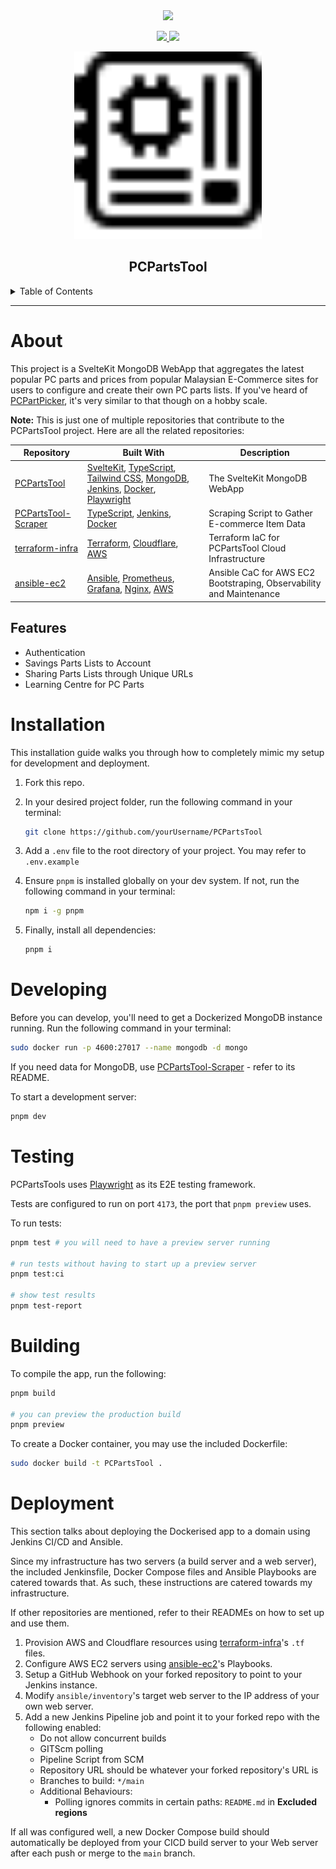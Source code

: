 <div align='center'>
<a href="https://jenkins.pierreccesario.com/job/PCPartsTool/">
    <img src="https://jenkins.pierreccesario.com/buildStatus/icon?job=PCPartsTool&style=flat-square">
</a>
<p>
  <a href="https://github.com/PScoriae/PCPartsTool/blob/main/LICENSE.md">
    <img src="https://img.shields.io/github/license/othneildrew/Best-README-Template.svg?style=for-the-badge">
  </a>
  <a href="https://linkedin.com/in/pierreccesario">
    <img src="https://img.shields.io/badge/-LinkedIn-black.svg?style=for-the-badge&logo=linkedin&colorB=555">
  </a>
</p>
<p>
  <img src="./static/favicon.svg" width=300>
</p>

## PCPartsTool

</div>
<details>
  <summary>Table of Contents</summary>
  <ol>
    <li>
      <a href="#about">About</a>
      <ul>
        <li><a href="##features">Features</a></li>
      </ul>
    </li>
    <li><a href="#installation">Installation</a></li>
    <li>
      <a href="#developing">Developing</a>
    </li>
    <li>
      <a href="#testing">Testing</a>
    </li>
    <li>
      <a href="#building">Building</a>
    </li>
    <li>
      <a href="#deployment">Deployment</a>
    </li>
  </ol>
</details>
<hr/>

# About

This project is a SvelteKit MongoDB WebApp that aggregates the latest popular PC parts and prices from popular Malaysian E-Commerce sites for users to configure and create their own PC parts lists. If you've heard of [PCPartPicker](https://pcpartpicker.com), it's very similar to that though on a hobby scale.

**Note:** This is just one of multiple repositories that contribute to the PCPartsTool project. Here are all the related repositories:

| Repository                                                             | Built With                                                                                                                                                                                                                                                               | Description                                                         |
| ---------------------------------------------------------------------- | ------------------------------------------------------------------------------------------------------------------------------------------------------------------------------------------------------------------------------------------------------------------------ | ------------------------------------------------------------------- |
| [PCPartsTool](https://github.com/PScoriae/PCPartsTool)                 | [SvelteKit](https://kit.svelte.com), [TypeScript](https://www.typescriptlang.org/), [Tailwind CSS](https://tailwindcss.com), [MongoDB](https://mongodb.com), [Jenkins](https://www.jenkins.io/), [Docker](https://www.docker.com/), [Playwright](https://playwright.dev) | The SvelteKit MongoDB WebApp                                        |
| [PCPartsTool-Scraper](https://github.com/PScoriae/PCPartsTool-Scraper) | [TypeScript](https://www.typescriptlang.org/), [Jenkins](https://www.jenkins.io/), [Docker](https://www.docker.com/)                                                                                                                                                     | Scraping Script to Gather E-commerce Item Data                      |
| [terraform-infra](https://github.com/PScoriae/terraform-infra)         | [Terraform](https://terraform.com), [Cloudflare](https://cloudflare.com), [AWS](https://aws.amazon.com)                                                                                                                                                                  | Terraform IaC for PCPartsTool Cloud Infrastructure                  |
| [ansible-ec2](https://github.com/PScoriae/ansible-ec2)                 | [Ansible](https://ansible.com), [Prometheus](https://prometheus.io), [Grafana](https://grafana.com), [Nginx](https://nginx.com), [AWS](https://aws.amazon.com)                                                                                                           | Ansible CaC for AWS EC2 Bootstraping, Observability and Maintenance |

## Features

- Authentication
- Savings Parts Lists to Account
- Sharing Parts Lists through Unique URLs
- Learning Centre for PC Parts

# Installation

This installation guide walks you through how to completely mimic my setup for development and deployment.

1. Fork this repo.
2. In your desired project folder, run the following command in your terminal:

   ```bash
   git clone https://github.com/yourUsername/PCPartsTool
   ```

3. Add a `.env` file to the root directory of your project. You may refer to `.env.example`
4. Ensure `pnpm` is installed globally on your dev system. If not, run the following command in your terminal:

   ```bash
   npm i -g pnpm
   ```

5. Finally, install all dependencies:
   ```bash
   pnpm i
   ```

# Developing

Before you can develop, you'll need to get a Dockerized MongoDB instance running. Run the following command in your terminal:

```bash
sudo docker run -p 4600:27017 --name mongodb -d mongo
```

If you need data for MongoDB, use [PCPartsTool-Scraper](https://github.com/PScoriae/PCPartsTool-Scraper) - refer to its README.

To start a development server:

```bash
pnpm dev
```

# Testing

PCPartsTools uses [Playwright](https://playwright.dev) as its E2E testing framework.

Tests are configured to run on port `4173`, the port that `pnpm preview` uses.

To run tests:

```bash
pnpm test # you will need to have a preview server running

# run tests without having to start up a preview server
pnpm test:ci

# show test results
pnpm test-report
```

# Building

To compile the app, run the following:

```bash
pnpm build

# you can preview the production build
pnpm preview
```

To create a Docker container, you may use the included Dockerfile:

```bash
sudo docker build -t PCPartsTool .
```

# Deployment

This section talks about deploying the Dockerised app to a domain using Jenkins CI/CD and Ansible.

Since my infrastructure has two servers (a build server and a web server), the included Jenkinsfile, Docker Compose files and Ansible Playbooks are catered towards that. As such, these instructions are catered towards my infrastructure.

If other repositories are mentioned, refer to their READMEs on how to set up and use them.

1. Provision AWS and Cloudflare resources using [terraform-infra](https://github.com/PScoriae/terraform-infra)'s `.tf` files.
2. Configure AWS EC2 servers using [ansible-ec2](https://github.com/PScoriae/ansible-ec2)'s Playbooks.
3. Setup a GitHub Webhook on your forked repository to point to your Jenkins instance.
4. Modify `ansible/inventory`'s target web server to the IP address of your own web server.
5. Add a new Jenkins Pipeline job and point it to your forked repo with the following enabled:
   - Do not allow concurrent builds
   - GITScm polling
   - Pipeline Script from SCM
   - Repository URL should be whatever your forked repository's URL is
   - Branches to build: `*/main`
   - Additional Behaviours:
     - Polling ignores commits in certain paths: `README.md` in **Excluded regions**

If all was configured well, a new Docker Compose build should automatically be deployed from your CICD build server to your Web server after each push or merge to the `main` branch.
